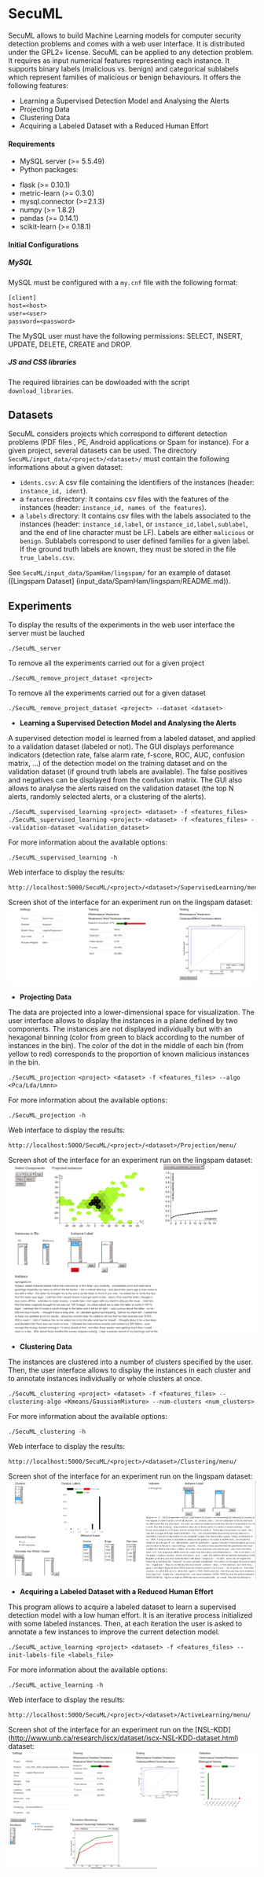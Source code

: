 # SecuML
SecuML allows to build Machine Learning models for computer security detection problems and comes with a web user interface. It is distributed under the GPL2+ license.
SecuML can be applied to any detection problem. It requires as input numerical features representing each instance. It supports binary labels (malicious vs. benign) and categorical sublabels which represent families of malicious or benign behaviours. It offers the following features:

* Learning a Supervised Detection Model and Analysing the Alerts
* Projecting Data
* Clustering Data
* Acquiring a Labeled Dataset with a Reduced Human Effort

#### Requirements
* MySQL server (>= 5.5.49)
* Python packages:
 + flask (>= 0.10.1)
 + metric-learn (>= 0.3.0)
 + mysql.connector (>=2.1.3)
 + numpy (>= 1.8.2)
 + pandas (>= 0.14.1)
 + scikit-learn (>= 0.18.1)
 
#### Initial Configurations

##### MySQL
MySQL must be configured with a `my.cnf` file with the following format:

	[client]
	host=<host>
	user=<user>
	password=<password>

The MySQL user must have the following permissions: SELECT, INSERT, UPDATE, DELETE, CREATE and DROP.

##### JS and CSS libraries
The required librairies can be dowloaded with the script `download_libraries`.

## Datasets
SecuML considers projects which correspond to different detection problems (PDF files , PE, Android applications or Spam for instance). For a given project, several datasets can be used. The directory `SecuML/input_data/<project>/<dataset>/` must contain the following informations about a given dataset:

* `idents.csv`: A csv file containing the identifiers of the instances (header: `instance_id, ident`).
* a `features` directory: It contains csv files with the features of the instances (header: `instance_id, names of the features`).
* a `labels` directory: It contains csv files with the labels associated to the instances (header: `instance_id,label`, or `instance_id,label,sublabel`, and the end of line character must be LF).
Labels are either `malicious` or `benign`.  Sublabels correspond to user defined families for a given label.
If the ground truth labels are known, they must be stored in the file `true_labels.csv`.

See `SecuML/input_data/SpamHam/lingspam/` for an example of dataset ([Lingspam Dataset] (input_data/SpamHam/lingspam/README.md)).

## Experiments

To display the results of the experiments in the web user interface the server must be lauched

    ./SecuML_server

To remove all the experiments carried out for a given project

    ./SecuML_remove_project_dataset <project>

To remove all the experiments carried out for a given dataset

    ./SecuML_remove_project_dataset <project> --dataset <dataset>

* **Learning a Supervised Detection Model and Analysing the Alerts**

A supervised detection model is learned from a labeled dataset, and applied to a validation dataset (labeled or not).  The GUI displays performance indicators (detection rate, false alarm rate, f-score, ROC, AUC, confusion matrix, ...) of the detection model on the training dataset and on the validation dataset (if ground truth labels are available). The false positives and negatives can be displayed from the confusion matrix.  The GUI also allows to analyse the alerts raised on the validation dataset (the top N alerts, randomly selected alerts, or a clustering of the alerts).

    ./SecuML_supervised_learning <project> <dataset> -f <features_files>
    ./SecuML_supervised_learning <project> <dataset> -f <features_files> --validation-dataset <validation_dataset>

For more information about the available options:

	./SecuML_supervised_learning -h

Web interface to display the results:
	
	http://localhost:5000/SecuML/<project>/<dataset>/SupervisedLearning/menu/


Screen shot of the interface for an experiment run on the lingspam dataset:
![Supervised Learning](/images/supervised_learning.png)

* **Projecting Data**

The data are projected into a lower-dimensional space for visualization. The user interface allows to display the instances in a plane defined by two components. The instances are not displayed individually but with an hexagonal binning (color from green to black according to the number of instances in the bin). The color of the dot in the middle of each bin (from yellow to red) corresponds to the proportion of known malicious instances in the bin.

    ./SecuML_projection <project> <dataset> -f <features_files> --algo <Pca/Lda/Lmnn>

For more information about the available options:

    ./SecuML_projection -h

Web interface to display the results:
	
    http://localhost:5000/SecuML/<project>/<dataset>/Projection/menu/

Screen shot of the interface for an experiment run on the lingspam dataset:
![Projection](/images/projection.png)

* **Clustering Data**
	
The instances are clustered into a number of clusters specified by the user. Then, the user interface allows to display the instances in each cluster and to annotate instances individually or whole clusters at once.
    
    ./SecuML_clustering <project> <dataset> -f <features_files> --clustering-algo <Kmeans/GaussianMixture> --num-clusters <num_clusters>

For more information about the available options:

	./SecuML_clustering -h

Web interface to display the results:

    http://localhost:5000/SecuML/<project>/<dataset>/Clustering/menu/

Screen shot of the interface for an experiment run on the lingspam dataset:
![Clustering](/images/clustering.png)

* **Acquiring a Labeled Dataset with a Reduced Human Effort**

This program allows to acquire a labeled dataset to learn a supervised detection model with a low human effort.
It is an iterative process initialized with some labeled instances. Then, at each iteration the user is asked to annotate a few
instances to improve the current detection model.

    ./SecuML_active_learning <project> <dataset> -f <features_files> --init-labels-file <labels_file>

For more information about the available options:

    ./SecuML_active_learning -h

Web interface to display the results:

    http://localhost:5000/SecuML/<project>/<dataset>/ActiveLearning/menu/

Screen shot of the interface for an experiment run on the [NSL-KDD] (http://www.unb.ca/research/iscx/dataset/iscx-NSL-KDD-dataset.html) dataset:
![Active Learning](/images/active_learning.png)
